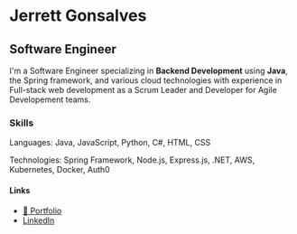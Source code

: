 <h1>Jerrett Gonsalves</h1>
<h2>Software Engineer</h2>
<p>I'm a Software Engineer specializing in <strong>Backend Development</strong> using <strong>Java</strong>, the Spring framework, and various cloud 
  technologies with experience in Full-stack web development as a Scrum Leader and Developer for Agile Developement teams.</p>
<h3>Skills</h3>
<p>Languages: Java, JavaScript, Python, C#, HTML, CSS</p>
<p>Technologies: Spring Framework, Node.js, Express.js, .NET, AWS, Kubernetes, Docker, Auth0</p>
<h4>Links</h4>
<ul>
  <li><a href="https://jerrettg.github.io">💼 Portfolio</a></li>
  <li><a href="https://www.linkedin.com/in/jerrett-gonsalves-8a16b021a/">LinkedIn</a></li>
</ul>
